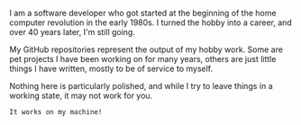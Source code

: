 I am a software developer who got started at the beginning of the home computer revolution in the early 1980s.  I turned the hobby into a career, and over 40 years later, I'm still going.

My GitHub repositories represent the output of my hobby work.  Some are pet projects I have been working on for many years, others are just little things I have written, mostly to be of service to myself.

Nothing here is particularly polished, and while I try to leave things in a working state, it may not work for you.

```It works on my machine!```
